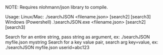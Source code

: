 NOTE: Requires nlohmann/json library to compile.

Usage:
Linux/Mac: ./searchJSON <filename.json> <search1> [search2] [search3]
Windows (Powershell) .\searchJSON.exe <filename.json> <search1> [search2] [search3]

Search for an entire string, pass string as argument, ex: ./searchJSON myfile.json mystring
Search for a key value pair, search arg key=value, ex: ./searchJSON myfile.json userid=abc123
